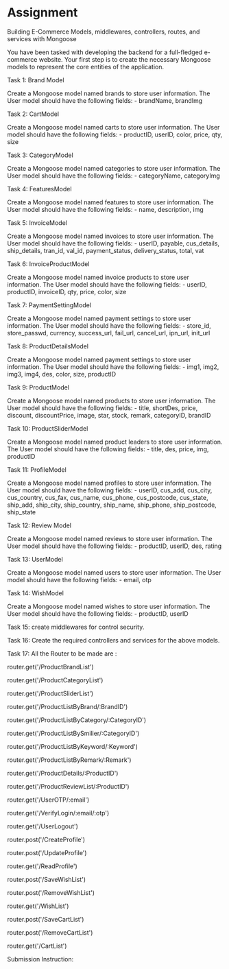 # Assignment

Building E-Commerce Models, middlewares, controllers, routes, and services with Mongoose

You have been tasked with developing the backend for a full-fledged e-commerce website. Your first step is to create the necessary Mongoose models to represent the core entities of the application.

Task 1: Brand Model

Create a Mongoose model named brands to store user information. The User model should have the following fields: - brandName, brandImg

Task 2: CartModel

Create a Mongoose model named carts to store user information. The User model should have the following fields: - productID, userID, color, price, qty, size

Task 3: CategoryModel

Create a Mongoose model named categories to store user information. The User model should have the following fields: - categoryName, categoryImg

Task 4: FeaturesModel

Create a Mongoose model named features to store user information. The User model should have the following fields: - name, description, img

Task 5: InvoiceModel

Create a Mongoose model named invoices to store user information. The User model should have the following fields: - userID, payable, cus_details, ship_details, tran_id, val_id, payment_status, delivery_status, total, vat

Task 6: InvoiceProductModel

Create a Mongoose model named invoice products to store user information. The User model should have the following fields: - userID, productID, invoiceID, qty, price, color, size

Task 7: PaymentSettingModel

Create a Mongoose model named payment settings to store user information. The User model should have the following fields: - store_id, store_passwd, currency, success_url, fail_url, cancel_url, ipn_url, init_url

Task 8: ProductDetailsModel

Create a Mongoose model named payment settings to store user information. The User model should have the following fields: - img1, img2, img3, img4, des, color, size, productID

Task 9: ProductModel

Create a Mongoose model named products to store user information. The User model should have the following fields: - title, shortDes, price, discount, discountPrice, image, star, stock, remark, categoryID, brandID

Task 10: ProductSliderModel

Create a Mongoose model named product leaders to store user information. The User model should have the following fields: - title, des, price, img, productID

Task 11: ProfileModel

Create a Mongoose model named profiles to store user information. The User model should have the following fields: - userID, cus_add, cus_city, cus_country, cus_fax, cus_name, cus_phone, cus_postcode, cus_state, ship_add, ship_city, ship_country, ship_name, ship_phone, ship_postcode, ship_state

Task 12: Review Model

Create a Mongoose model named reviews to store user information. The User model should have the following fields: - productID, userID, des, rating

Task 13: UserModel

Create a Mongoose model named users to store user information. The User model should have the following fields: - email, otp

Task 14: WishModel

Create a Mongoose model named wishes to store user information. The User model should have the following fields: - productID, userID

Task 15: create middlewares for control security.

Task 16: Create the required controllers and services for the above models.

Task 17: All the Router to be made are :

router.get('/ProductBrandList')

router.get('/ProductCategoryList')

router.get('/ProductSliderList')

router.get('/ProductListByBrand/:BrandID')

router.get('/ProductListByCategory/:CategoryID')

router.get('/ProductListBySmilier/:CategoryID')

router.get('/ProductListByKeyword/:Keyword')

router.get('/ProductListByRemark/:Remark')

router.get('/ProductDetails/:ProductID')

router.get('/ProductReviewList/:ProductID')

router.get('/UserOTP/:email')

router.get('/VerifyLogin/:email/:otp')

router.get('/UserLogout')

router.post('/CreateProfile')

router.post('/UpdateProfile')

router.get('/ReadProfile')

router.post('/SaveWishList')

router.post('/RemoveWishList')

router.get('/WishList')

router.post('/SaveCartList')

router.post('/RemoveCartList')

router.get('/CartList')

Submission Instruction:
